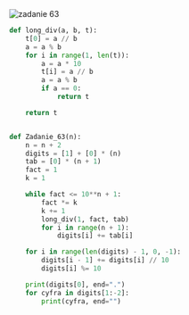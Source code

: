<picture>
  <source srcset="../../srt/zbior_zadan/63.png" media="(prefers-color-scheme: light)">
  <source srcset="../../srt/zbior_zadan/black_63.png" media="(prefers-color-scheme: dark)">
  <img src="../../srt/zbior_zadan/black_63.png" alt="zadanie 63">
</picture>

```python
def long_div(a, b, t):
    t[0] = a // b
    a = a % b
    for i in range(1, len(t)):
        a = a * 10
        t[i] = a // b
        a = a % b
        if a == 0:
            return t

    return t


def Zadanie_63(n):
    n = n + 2
    digits = [1] + [0] * (n)
    tab = [0] * (n + 1)
    fact = 1
    k = 1

    while fact <= 10**n + 1:
        fact *= k
        k += 1
        long_div(1, fact, tab)
        for i in range(n + 1):
            digits[i] += tab[i]

    for i in range(len(digits) - 1, 0, -1):
        digits[i - 1] += digits[i] // 10
        digits[i] %= 10

    print(digits[0], end=".")
    for cyfra in digits[1:-2]:
        print(cyfra, end="")



```

